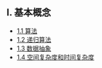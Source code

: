 ## I. 基本概念


* [1.1 算法](1.1-算法.md)
* [1.2 递归算法](1.2-递归算法.md)
* [1.3 数据抽象](1.3-数据抽象.md)
* [1.4 空间复杂度和时间复杂度](1.4-空间复杂度和时间复杂度.md)